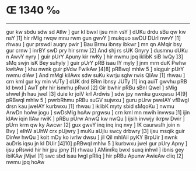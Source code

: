# Œ 1340 ‰
---
gur kw sbdu sdw sd Atlw ] gur kI bwxI ijsu min vsY ] dUKu drdu sBu
qw kw nsY ]1] hir rMig rwqw mnu rwm gun gwvY ] mukquo swDU DUrI nwvY
]1] rhwau ] gur prswdI auqry pwir ] Bau Brmu ibnsy ibkwr ] mn qn
AMqir bsy gur crnw ] inrBY swD pry hir srnw ]2] And shj rs sUK
Gnyry ] dusmnu dUKu n AwvY nyry ] guir pUrY Apuny kir rwKy ] hir nwmu jpq
iklibK siB lwQy ]3] sMq swjn isK Bey suhyly ] guir pUrY pRB isau lY
myly ] jnm mrn duK Pwhw kwitAw ] khu nwnk guir pVdw FwikAw
]4]8] pRBwqI mhlw 5 ] siqguir pUrY nwmu dIAw ] And mMgl kilAwx
sdw suKu kwrju sglw rwis QIAw ]1] rhwau ] crn kml gur ky min vUTy
] dUK drd BRm ibnsy JUTy ]1] inq auiT gwvhu pRB kI bwxI ] AwT phr
hir ismrhu pRwxI ]2] Gir bwhir pRBu sBnI QweI ] sMig shweI jh hau
jweI ]3] duie kr joiV krI Ardwis ] sdw jpy nwnku guxqwsu ]4]9]
pRBwqI mhlw 5 ] pwrbRhmu pRBu suGV sujwxu ] guru pUrw pweIAY vfBwgI
drsn kau jweIAY kurbwxu ]1] rhwau ] iklibK myty sbid sMqoKu ] nwmu
ArwDn hoAw jogu ] swDsMig hoAw prgwsu ] crn kml mn mwih invwsu
]1] ijin kIAw iqin lIAw rwiK ] pRBu pUrw AnwQ kw nwQu ] ijsih
invwjy ikrpw Dwir ] pUrn krm qw ky Awcwr ]2] gux gwvY inq inq inq
nvy ] lK caurwsIh join n Bvy ] eIhW aUhW crx pUjwry ] muKu aUjlu swcy
drbwry ]3] ijsu msqik guir DirAw hwQu ] koit mDy ko ivrlw dwsu ]
jil Qil mhIAil pyKY BrpUir ] nwnk auDris iqsu jn kI DUir ]4]10]
pRBwqI mhlw 5 ] kurbwxu jweI gur pUry Apny ] ijsu pRswid hir hir jpu
jpny ]1] rhwau ] AMimRq bwxI suxq inhwl ] ibnis gey ibiKAw jMjwl
]1] swc sbd isau lwgI pRIiq ] hir pRBu Apunw AwieAw cIiq ]2] nwmu
jpq hoAw
####
